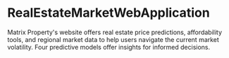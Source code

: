 # RealEstateMarketWebApplication
Matrix Property's website offers real estate price predictions, affordability tools, and regional market data to help users navigate the current market volatility. Four predictive models offer insights for informed decisions.
